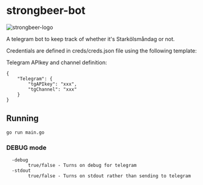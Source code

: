 # strongbeer-bot
![strongbeer-logo](https://assets.untappd.com/site/beer_logos_hd/beer-55370_24b70_hd.jpeg)

A telegram bot to keep track of whether it's Starkölsmåndag or not.

Credentials are defined in creds/creds.json file using the following template:

Telegram APIkey and channel definition:

```
{
    "Telegram": {
		"tgAPIkey": "xxx",
		"tgChannel": "xxx"
	}
}
```

## Running

```
go run main.go
```

### DEBUG mode
```
  -debug
        true/false - Turns on debug for telegram
  -stdout
        true/false - Turns on stdout rather than sending to telegram
```